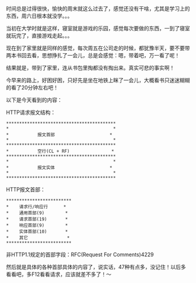 时间总是过得很快，愉快的周末就这么过去了，感觉还没有干啥，尤其是学习上的东西，周六日根本就没学。。。

当初在大学时就是这样，寝室就是游戏的乐园，感觉每次要做的东西，一到了寝室就玩完了，直接游戏走起。。。

现在到了家里就是同样的感觉，每次周五在公司走的时候，都犹豫半天，要不要带两本书回去看，思想挣扎了一会儿，总是会感觉：嗯，带着吧，万一看了呢！

结果就是，带到了家里，连从书包里掏都没有掏出来。真实可悲的事实啊！

今早来的路上，好困好困，只好先是坐在地铁上眯了一会儿，大概看书只迷迷糊糊的看了20分钟左右吧！

以下是今天看到的内容：

HTTP请求报文结构：

    ******************************************
    *                                        *
    *           报文首部                     *
    *                                        *
    ******************************************
    *           空行(CL + RF)                *
    ******************************************
    *                                        *
    *           报文实体                     *
    *                                        *
    ******************************************

HTTP报文首部：

    *************************
    *    请求行/响应行      *
    *    通用首部(9)        *
    *    请求首部(19)       *
    *    响应首部(9)        *
    *    实体首部(10)       *
    *    其它               *
    *************************

非HTTP1.1规定的首部字段：RFC(Request For Comments)4229

然后就是具体的各种首部具体的内容了，说实话，47种有点多，没记住！以后多看看吧，多F12看看请求，应该就差不多了！～
